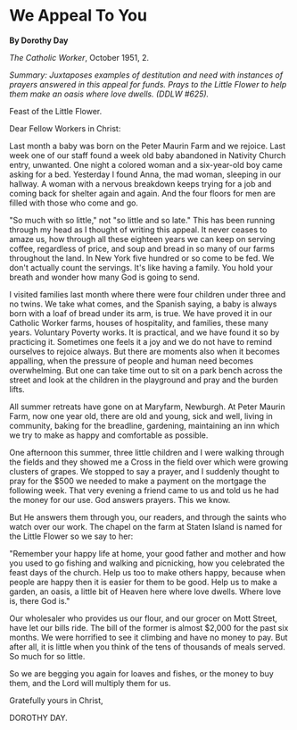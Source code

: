 We Appeal To You
================

**By Dorothy Day**

*The Catholic Worker*, October 1951, 2.

*Summary: Juxtaposes examples of destitution and need with instances of
prayers answered in this appeal for funds. Prays to the Little Flower to
help them make an oasis where love dwells. (DDLW \#625).*

Feast of the Little Flower.

Dear Fellow Workers in Christ:

Last month a baby was born on the Peter Maurin Farm and we rejoice. Last
week one of our staff found a week old baby abandoned in Nativity Church
entry, unwanted. One night a colored woman and a six-year-old boy came
asking for a bed. Yesterday I found Anna, the mad woman, sleeping in our
hallway. A woman with a nervous breakdown keeps trying for a job and
coming back for shelter again and again. And the four floors for men are
filled with those who come and go.

"So much with so little," not "so little and so late." This has been
running through my head as I thought of writing this appeal. It never
ceases to amaze us, how through all these eighteen years we can keep on
serving coffee, regardless of price, and soup and bread in so many of
our farms throughout the land. In New York five hundred or so come to be
fed. We don't actually count the servings. It's like having a family.
You hold your breath and wonder how many God is going to send.

I visited families last month where there were four children under three
and no twins. We take what comes, and the Spanish saying, a baby is
always born with a loaf of bread under its arm, is true. We have proved
it in our Catholic Worker farms, houses of hospitality, and families,
these many years. Voluntary Poverty works. It is practical, and we have
found it so by practicing it. Sometimes one feels it a joy and we do not
have to remind ourselves to rejoice always. But there are moments also
when it becomes appalling, when the pressure of people and human need
becomes overwhelming. But one can take time out to sit on a park bench
across the street and look at the children in the playground and pray
and the burden lifts.

All summer retreats have gone on at Maryfarm, Newburgh. At Peter Maurin
Farm, now one year old, there are old and young, sick and well, living
in community, baking for the breadline, gardening, maintaining an inn
which we try to make as happy and comfortable as possible.

One afternoon this summer, three little children and I were walking
through the fields and they showed me a Cross in the field over which
were growing clusters of grapes. We stopped to say a prayer, and I
suddenly thought to pray for the \$500 we needed to make a payment on
the mortgage the following week. That very evening a friend came to us
and told us he had the money for our use. God answers prayers. This we
know.

But He answers them through you, our readers, and through the saints who
watch over our work. The chapel on the farm at Staten Island is named
for the Little Flower so we say to her:

"Remember your happy life at home, your good father and mother and how
you used to go fishing and walking and picnicking, how you celebrated
the feast days of the church. Help us too to make others happy, because
when people are happy then it is easier for them to be good. Help us to
make a garden, an oasis, a little bit of Heaven here where love dwells.
Where love is, there God is."

Our wholesaler who provides us our flour, and our grocer on Mott Street,
have let our bills ride. The bill of the former is almost \$2,000 for
the past six months. We were horrified to see it climbing and have no
money to pay. But after all, it is little when you think of the tens of
thousands of meals served. So much for so little.

So we are begging you again for loaves and fishes, or the money to buy
them, and the Lord will multiply them for us.

Gratefully yours in Christ,

DOROTHY DAY.
